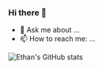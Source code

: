 ### Hi there 👋
- 💬 Ask me about ...
- 📫 How to reach me: ...

![Ethan's GitHub stats](https://github-readme-stats.vercel.app/api?username=EthanTuning&show_icons=true&theme=dark)

<!--
**EthanTuning/EthanTuning** is a ✨ _special_ ✨ repository because its `README.md` (this file) appears on your GitHub profile.

Here are some ideas to get you started:

- 🔭 I’m currently working on ...
- 🌱 I’m currently learning ...
- 👯 I’m looking to collaborate on ...
- 🤔 I’m looking for help with ...
- 💬 Ask me about ...
- 📫 How to reach me: ...
- 😄 Pronouns: ...
- ⚡ Fun fact: ...
-->
